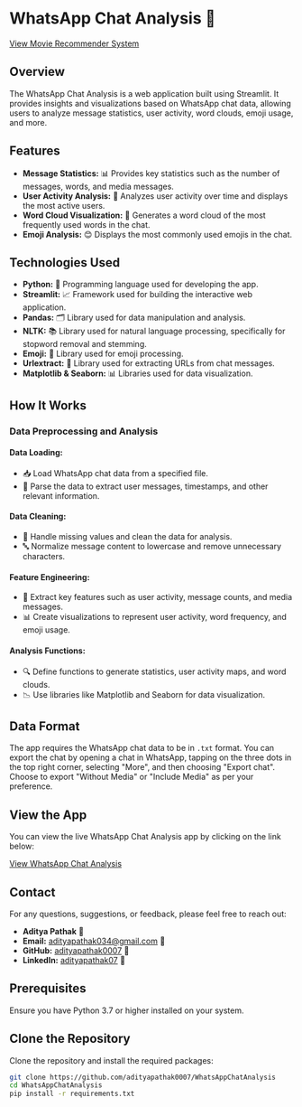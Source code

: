 # WhatsApp Chat Analysis 📱

[View Movie Recommender System](https://whatsappchatanalysis-5fdc65fn64oswe8ph3odpy.streamlit.app)

## Overview

The WhatsApp Chat Analysis is a web application built using Streamlit. It provides insights and visualizations based on WhatsApp chat data, allowing users to analyze message statistics, user activity, word clouds, emoji usage, and more.

## Features

- **Message Statistics:** 📊 Provides key statistics such as the number of messages, words, and media messages.
- **User Activity Analysis:** 👥 Analyzes user activity over time and displays the most active users.
- **Word Cloud Visualization:** 🌈 Generates a word cloud of the most frequently used words in the chat.
- **Emoji Analysis:** 😊 Displays the most commonly used emojis in the chat.

## Technologies Used

- **Python:** 🐍 Programming language used for developing the app.
- **Streamlit:** 📈 Framework used for building the interactive web application.
- **Pandas:** 🗂️ Library used for data manipulation and analysis.
- **NLTK:** 📚 Library used for natural language processing, specifically for stopword removal and stemming.
- **Emoji:** 🌟 Library used for emoji processing.
- **Urlextract:** 🔗 Library used for extracting URLs from chat messages.
- **Matplotlib & Seaborn:** 📊 Libraries used for data visualization.

## How It Works

### Data Preprocessing and Analysis

#### Data Loading:
- 📥 Load WhatsApp chat data from a specified file.
- 📜 Parse the data to extract user messages, timestamps, and other relevant information.

#### Data Cleaning:
- 🧹 Handle missing values and clean the data for analysis.
- 🔤 Normalize message content to lowercase and remove unnecessary characters.

#### Feature Engineering:
- 🔑 Extract key features such as user activity, message counts, and media messages.
- 📊 Create visualizations to represent user activity, word frequency, and emoji usage.

#### Analysis Functions:
- 🔍 Define functions to generate statistics, user activity maps, and word clouds.
- 📉 Use libraries like Matplotlib and Seaborn for data visualization.

## Data Format
The app requires the WhatsApp chat data to be in `.txt` format. You can export the chat by opening a chat in WhatsApp, tapping on the three dots in the top right corner, selecting "More", and then choosing "Export chat". Choose to export "Without Media" or "Include Media" as per your preference.

## View the App

You can view the live WhatsApp Chat Analysis app by clicking on the link below:

[View WhatsApp Chat Analysis](https://whatsappchatanalysis-5fdc65fn64oswe8ph3odpy.streamlit.app/)

## Contact

For any questions, suggestions, or feedback, please feel free to reach out:

- **Aditya Pathak** 👤
- **Email:** [adityapathak034@gmail.com](mailto:adityapathak034@gmail.com) 📧
- **GitHub:** [adityapathak0007](https://github.com/adityapathak0007) 🐙
- **LinkedIn:** [adityapathak07](https://www.linkedin.com/in/adityapathak07) 🔗

## Prerequisites

Ensure you have Python 3.7 or higher installed on your system.

## Clone the Repository

Clone the repository and install the required packages:

```bash
git clone https://github.com/adityapathak0007/WhatsAppChatAnalysis
cd WhatsAppChatAnalysis
pip install -r requirements.txt
